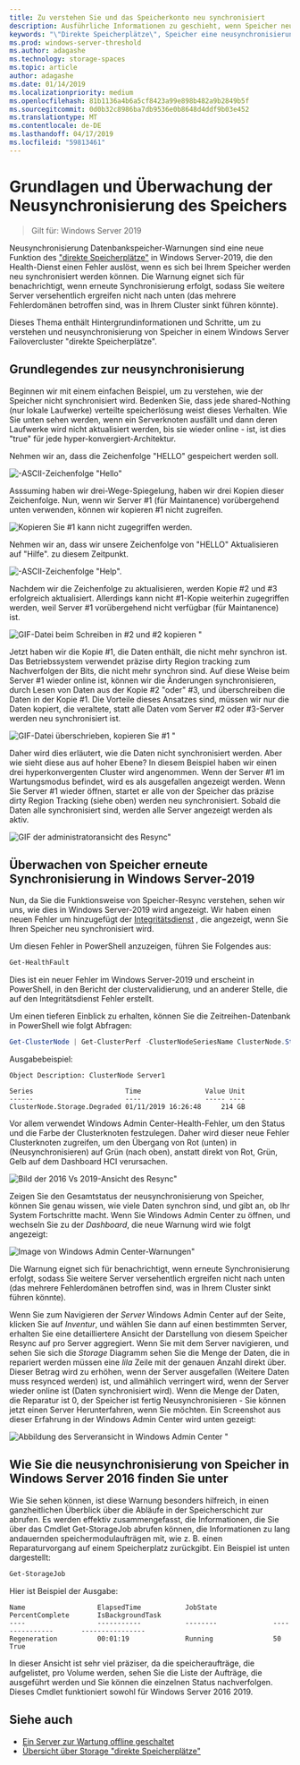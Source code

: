 ```yaml
---
title: Zu verstehen Sie und das Speicherkonto neu synchronisiert
description: Ausführliche Informationen zu geschieht, wenn Speicher neu synchronisiert und in Windows Server-2019 angezeigt.
keywords: "\"Direkte Speicherplätze\", Speicher eine neusynchronisierung, resync, S2D-Speicher"
ms.prod: windows-server-threshold
ms.author: adagashe
ms.technology: storage-spaces
ms.topic: article
author: adagashe
ms.date: 01/14/2019
ms.localizationpriority: medium
ms.openlocfilehash: 81b1136a4b6a5cf8423a99e898b482a9b2849b5f
ms.sourcegitcommit: 0d0b32c8986ba7db9536e0b8648d4ddf9b03e452
ms.translationtype: MT
ms.contentlocale: de-DE
ms.lasthandoff: 04/17/2019
ms.locfileid: "59813461"
---
```

# <a name="understand-and-monitor-storage-resync"></a>Grundlagen und Überwachung der Neusynchronisierung des Speichers

>Gilt für: Windows Server 2019

Neusynchronisierung Datenbankspeicher-Warnungen sind eine neue Funktion des ["direkte Speicherplätze"](storage-spaces-direct-overview.md) in Windows Server-2019, die den Health-Dienst einen Fehler auslöst, wenn es sich bei Ihrem Speicher werden neu synchronisiert werden können. Die Warnung eignet sich für benachrichtigt, wenn erneute Synchronisierung erfolgt, sodass Sie weitere Server versehentlich ergreifen nicht nach unten (das mehrere Fehlerdomänen betroffen sind, was in Ihrem Cluster sinkt führen könnte). 

Dieses Thema enthält Hintergrundinformationen und Schritte, um zu verstehen und neusynchronisierung von Speicher in einem Windows Server Failovercluster "direkte Speicherplätze".

## <a name="understanding-resync"></a>Grundlegendes zur neusynchronisierung

Beginnen wir mit einem einfachen Beispiel, um zu verstehen, wie der Speicher nicht synchronisiert wird. Bedenken Sie, dass jede shared-Nothing (nur lokale Laufwerke) verteilte speicherlösung weist dieses Verhalten. Wie Sie unten sehen werden, wenn ein Serverknoten ausfällt und dann deren Laufwerke wird nicht aktualisiert werden, bis sie wieder online - ist, ist dies "true" für jede hyper-konvergiert-Architektur. 

Nehmen wir an, dass die Zeichenfolge "HELLO" gespeichert werden soll. 

![-ASCII-Zeichenfolge "Hello"](media/understand-storage-resync/hello.png)

Asssuming haben wir drei-Wege-Spiegelung, haben wir drei Kopien dieser Zeichenfolge. Nun, wenn wir Server #1 (für Maintanence) vorübergehend unten verwenden, können wir kopieren #1 nicht zugreifen.

![Kopieren Sie #1 kann nicht zugegriffen werden.](media/understand-storage-resync/copy1.png)

Nehmen wir an, dass wir unsere Zeichenfolge von "HELLO" Aktualisieren auf "Hilfe". zu diesem Zeitpunkt.

![-ASCII-Zeichenfolge "Help".](media/understand-storage-resync/help.png)

Nachdem wir die Zeichenfolge zu aktualisieren, werden Kopie #2 und #3 erfolgreich aktualisiert. Allerdings kann nicht #1-Kopie weiterhin zugegriffen werden, weil Server #1 vorübergehend nicht verfügbar (für Maintanence) ist. 

![GIF-Datei beim Schreiben in #2 und #2 kopieren "](media/understand-storage-resync/write.gif)

Jetzt haben wir die Kopie #1, die Daten enthält, die nicht mehr synchron ist. Das Betriebssystem verwendet präzise dirty Region tracking zum Nachverfolgen der Bits, die nicht mehr synchron sind. Auf diese Weise beim Server #1 wieder online ist, können wir die Änderungen synchronisieren, durch Lesen von Daten aus der Kopie #2 "oder" #3, und überschreiben die Daten in der Kopie #1. Die Vorteile dieses Ansatzes sind, müssen wir nur die Daten kopiert, die veraltete, statt alle Daten vom Server #2 oder #3-Server werden neu synchronisiert ist.

![GIF-Datei überschrieben, kopieren Sie #1 "](media/understand-storage-resync/overwrite.gif)

Daher wird dies erläutert, wie die Daten nicht synchronisiert werden. Aber wie sieht diese aus auf hoher Ebene? In diesem Beispiel haben wir einen drei hyperkonvergenten Cluster wird angenommen. Wenn der Server #1 im Wartungsmodus befindet, wird es als ausgefallen angezeigt werden. Wenn Sie Server #1 wieder öffnen, startet er alle von der Speicher das präzise dirty Region Tracking (siehe oben) werden neu synchronisiert. Sobald die Daten alle synchronisiert sind, werden alle Server angezeigt werden als aktiv.

![GIF der administratoransicht des Resync"](media/understand-storage-resync/admin.gif)

## <a name="how-to-monitor-storage-resync-in-windows-server-2019"></a>Überwachen von Speicher erneute Synchronisierung in Windows Server-2019

Nun, da Sie die Funktionsweise von Speicher-Resync verstehen, sehen wir uns, wie dies in Windows Server-2019 wird angezeigt. Wir haben einen neuen Fehler um hinzugefügt der [Integritätsdienst](../../failover-clustering/health-service-overview.md) , die angezeigt, wenn Sie Ihren Speicher neu synchronisiert wird.

Um diesen Fehler in PowerShell anzuzeigen, führen Sie Folgendes aus:

``` PowerShell
Get-HealthFault
```

Dies ist ein neuer Fehler im Windows Server-2019 und erscheint in PowerShell, in den Bericht der clustervalidierung, und an anderer Stelle, die auf den Integritätsdienst Fehler erstellt. 

Um einen tieferen Einblick zu erhalten, können Sie die Zeitreihen-Datenbank in PowerShell wie folgt Abfragen:

```PowerShell
Get-ClusterNode | Get-ClusterPerf -ClusterNodeSeriesName ClusterNode.Storage.Degraded
```
Ausgabebeispiel:

```
Object Description: ClusterNode Server1

Series                       Time                Value Unit
------                       ----                ----- ----
ClusterNode.Storage.Degraded 01/11/2019 16:26:48     214 GB
```

Vor allem verwendet Windows Admin Center-Health-Fehler, um den Status und die Farbe der Clusterknoten festzulegen. Daher wird dieser neue Fehler Clusterknoten zugreifen, um den Übergang von Rot (unten) in (Neusynchronisieren) auf Grün (nach oben), anstatt direkt von Rot, Grün, Gelb auf dem Dashboard HCI verursachen.

![Bild der 2016 Vs 2019-Ansicht des Resync"](media/understand-storage-resync/compare.png)

Zeigen Sie den Gesamtstatus der neusynchronisierung von Speicher, können Sie genau wissen, wie viele Daten synchron sind, und gibt an, ob Ihr System Fortschritte macht. Wenn Sie Windows Admin Center zu öffnen, und wechseln Sie zu der *Dashboard*, die neue Warnung wird wie folgt angezeigt:

![Image von Windows Admin Center-Warnungen"](media/understand-storage-resync/alert.png)

Die Warnung eignet sich für benachrichtigt, wenn erneute Synchronisierung erfolgt, sodass Sie weitere Server versehentlich ergreifen nicht nach unten (das mehrere Fehlerdomänen betroffen sind, was in Ihrem Cluster sinkt führen könnte). 

Wenn Sie zum Navigieren der *Server* Windows Admin Center auf der Seite, klicken Sie auf *Inventur*, und wählen Sie dann auf einen bestimmten Server, erhalten Sie eine detailliertere Ansicht der Darstellung von diesem Speicher Resync auf pro Server aggregiert. Wenn Sie mit dem Server navigieren, und sehen Sie sich die *Storage* Diagramm sehen Sie die Menge der Daten, die in repariert werden müssen eine *lila* Zeile mit der genauen Anzahl direkt über. Dieser Betrag wird zu erhöhen, wenn der Server ausgefallen (Weitere Daten muss resynced werden) ist, und allmählich verringert wird, wenn der Server wieder online ist (Daten synchronisiert wird). Wenn die Menge der Daten, die Reparatur ist 0, der Speicher ist fertig Neusynchronisieren - Sie können jetzt einen Server Herunterfahren, wenn Sie möchten. Ein Screenshot aus dieser Erfahrung in der Windows Admin Center wird unten gezeigt:

![Abbildung des Serveransicht in Windows Admin Center "](media/understand-storage-resync/server.png)

## <a name="how-to-see-storage-resync-in-windows-server-2016"></a>Wie Sie die neusynchronisierung von Speicher in Windows Server 2016 finden Sie unter

Wie Sie sehen können, ist diese Warnung besonders hilfreich, in einen ganzheitlichen Überblick über die Abläufe in der Speicherschicht zur abrufen. Es werden effektiv zusammengefasst, die Informationen, die Sie über das Cmdlet Get-StorageJob abrufen können, die Informationen zu lang andauernden speichermodulaufträgen mit, wie z. B. einen Reparaturvorgang auf einem Speicherplatz zurückgibt. Ein Beispiel ist unten dargestellt:

```PowerShell
Get-StorageJob
```

Hier ist Beispiel der Ausgabe:

```
Name                  ElapsedTime           JobState              PercentComplete       IsBackgroundTask
----                  -----------           --------              ---------------       ----------------
Regeneration          00:01:19              Running               50                    True

```

In dieser Ansicht ist sehr viel präziser, da die speicheraufträge, die aufgelistet, pro Volume werden, sehen Sie die Liste der Aufträge, die ausgeführt werden und Sie können die einzelnen Status nachverfolgen. Dieses Cmdlet funktioniert sowohl für Windows Server 2016 2019.

## <a name="see-also"></a>Siehe auch

- [Ein Server zur Wartung offline geschaltet](maintain-servers.md)
- [Übersicht über Storage "direkte Speicherplätze"](storage-spaces-direct-overview.md)